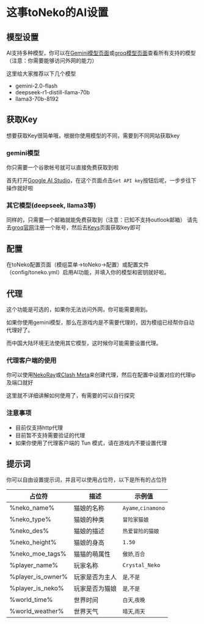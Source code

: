 # 这事toNeko的AI设置
## 模型设置
AI支持多种模型，你可以在[Gemini模型页面](https://ai.google.dev/gemini-api/docs/models/gemini?hl=zh-cn)或[groq模型页面](https://console.groq.com/docs/models)查看所有支持的模型 （注意：你需要能够访问外网的能力）

这里给大家推荐以下几个模型
- gemini-2.0-flash
- deepseek-r1-distill-llama-70b
- llama3-70b-8192
## 获取Key
想要获取Key很简单哦，根据你使用模型的不同，需要到不同网站获取key

### gemini模型
你只需要一个谷歌帐号就可以直接免费获取到啦

首先打开[Google AI Studio](https://aistudio.google.com)，在这个页面点击`Get API key`按钮后呢，一步步往下操作就好啦

### 其它模型(deepseek, llama3等)
同样的，只需要一个邮箱就能免费获取到（注意：已知不支持outlook邮箱）
请先去[groq官网](https://console.groq.com)注册一个账号，然后去[Keys](https://console.groq.com/keys)页面获取key即可

## 配置
在toNeko配置页面（模组菜单->toNeko->配置）或配置文件（config/toneko.yml）启用AI功能，并填入你的模型和密钥就好啦。

## 代理
这个功能是可选的，如果你无法访问外网，你可能需要用到。

如果你使用gemini模型，那么在游戏内是不需要代理的，因为模组已经帮你自动代理好了。

而中国大陆环境无法使用其它模型，这时候你可能需要设置代理。

### 代理客户端的使用
你可以使用[NekoRay](https://github.com/MatsuriDayo/nekoray)或[Clash Meta](https://github.com/MetaCubeX/mihomo/tree/Meta)来创建代理，然后在配置中设置对应的代理ip及端口就好

这里就不详细讲解如何使用了，有需要的可以自行探究
### 注意事项
- 目前仅支持http代理
- 目前暂不支持需要验证的代理
- 如果你使用了代理客户端的 Tun 模式，请在游戏内不要设置代理
## 提示词
你可以自由设置提示词，并且可以使用占位符，以下是所有的占位符

| 占位符               | 描述      | 示例值                |
|-------------------|---------|--------------------|
| %neko_name%       | 猫娘的名称   | `Ayame`,`cinamono` |
| %neko_type%       | 猫娘的种类   | `冒险家猫娘`            |
| %neko_des%        | 猫娘的描述   | `热爱冒险的猫娘`          |
| %neko_height%     | 猫娘的身高   | `1.50`             |
| %neko_moe_tags%   | 猫猫的萌属性  | `傲娇`,`百合`          |
| %player_name%     | 玩家名称    | `Crystal_Neko`     |
| %player_is_owner% | 玩家是否为主人 | `是`,`不是`           |
| %player_is_neko%  | 玩家是否为猫娘 | `是`,`不是`           |
| %world_time%      | 世界时间    | `白天`,`夜晚`          |
| %world_weather%   | 世界天气    | `晴天`,`雨天`          |